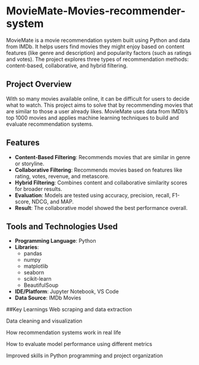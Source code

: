 # MovieMate-Movies-recommender-system

MovieMate is a movie recommendation system built using Python and data from IMDb. It helps users find movies they might enjoy based on content features (like genre and description) and popularity factors (such as ratings and votes). The project explores three types of recommendation methods: content-based, collaborative, and hybrid filtering.

## Project Overview

With so many movies available online, it can be difficult for users to decide what to watch. This project aims to solve that by recommending movies that are similar to those a user already likes. MovieMate uses data from IMDb’s top 1000 movies and applies machine learning techniques to build and evaluate recommendation systems.

## Features

- **Content-Based Filtering**: Recommends movies that are similar in genre or storyline.
- **Collaborative Filtering**: Recommends movies based on features like rating, votes, revenue, and metascore.
- **Hybrid Filtering**: Combines content and collaborative similarity scores for broader results.
- **Evaluation**: Models are tested using accuracy, precision, recall, F1-score, NDCG, and MAP.
- **Result**: The collaborative model showed the best performance overall.

## Tools and Technologies Used

- **Programming Language**: Python
- **Libraries**:
  - pandas
  - numpy
  - matplotlib
  - seaborn
  - scikit-learn
  - BeautifulSoup
- **IDE/Platform**: Jupyter Notebook, VS Code
- **Data Source**: IMDb Movies

##Key Learnings
Web scraping and data extraction

Data cleaning and visualization

How recommendation systems work in real life

How to evaluate model performance using different metrics

Improved skills in Python programming and project organization

